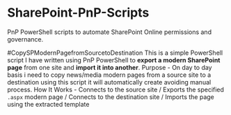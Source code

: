 # SharePoint-PnP-Scripts
PnP PowerShell scripts to automate SharePoint Online permissions and governance.

#CopySPModernPagefromSourcetoDestination
This is a simple PowerShell script I have written using PnP PowerShell to **export a modern SharePoint page** from one site and **import it into another**.
Purpose - On day to day basis i need to copy news/media modern pages from a source site to a destination using this script it will automatically create avoiding manual process.
How It Works - Connects to the source site / Exports the specified `.aspx` modern page / Connects to the destination site / Imports the page using the extracted template
